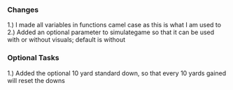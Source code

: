 ### Changes
1.) I made all variables in functions camel case as this is what I am used to
2.) Added an optional parameter to simulategame so that it can be used with or without visuals; default is without

### Optional Tasks
1.) Added the optional 10 yard standard down, so that every 10 yards gained will reset the downs